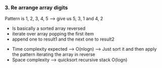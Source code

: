 ### 3. Re arrange array digits
Pattern is 1, 2, 3, 4, 5 --> give us 5, 3, 1 and 4, 2
- Is basically a sorted array reversed
- iterate over array popping the first item
- append one to result1 and the next one to result2

* Time complexity expected --> O(nlogn) --> Just sort it and then apply the pattern iterating the array in reverse
* Space complexity --> quicksort recursive stack O(logn)
